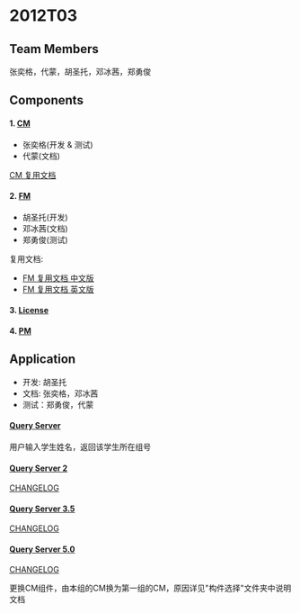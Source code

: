 # 2012T03

## Team Members

张奕格，代蒙，胡圣托，邓冰茜，郑勇俊

## Components

#### 1. [CM](https://github.com/TJSoftwareReuse/2012T03/tree/master/CM)

- 张奕格(开发 & 测试)
- 代蒙(文档)

[CM 复用文档](https://github.com/TJSoftwareReuse/2012T03/blob/master/CM/CM%E5%A4%8D%E7%94%A8%E6%96%87%E6%A1%A3.pdf)

#### 2. [FM](https://github.com/TJSoftwareReuse/2012T03/tree/master/FM)

- 胡圣托(开发)
- 邓冰茜(文档)
- 郑勇俊(测试)

复用文档:

- [FM 复用文档 中文版](https://github.com/TJSoftwareReuse/2012T03/blob/master/FM/FM-Reuse%20Document-cn.md)
- [FM 复用文档 英文版](https://github.com/TJSoftwareReuse/2012T03/blob/master/FM/FM-Reuse%20Document-en.md)

#### 3. [License](https://github.com/TJSoftwareReuse/2012T10)

#### 4. [PM](https://github.com/TJSoftwareReuse/2012T10)

## Application

- 开发: 胡圣托
- 文档: 张奕格，邓冰茜
- 测试：郑勇俊，代蒙

#### [Query Server](https://github.com/TJSoftwareReuse/2012T03/tree/master/QueryServer)

用户输入学生姓名，返回该学生所在组号

#### [Query Server 2](https://github.com/TJSoftwareReuse/2012T03/tree/master/QueryServer2)

[CHANGELOG](https://github.com/TJSoftwareReuse/2012T03/tree/master/QueryServer2/CHANGELOG.md)

#### [Query Server 3.5](https://github.com/TJSoftwareReuse/2012T03/tree/master/QueryServer3.5)

[CHANGELOG](https://github.com/TJSoftwareReuse/2012T03/tree/master/QueryServer3.5/CHANGELOG.md)

#### [Query Server 5.0](https://github.com/TJSoftwareReuse/2012T03/tree/master/QueryServer5.0)

[CHANGELOG](https://github.com/TJSoftwareReuse/2012T03/tree/master/QueryServer5.0/CHANGELOG.md)

更换CM组件，由本组的CM换为第一组的CM，原因详见"构件选择"文件夹中说明文档
